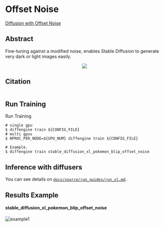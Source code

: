# Offset Noise

[Diffusion with Offset Noise](https://www.crosslabs.org/blog/diffusion-with-offset-noise)

## Abstract

Fine-tuning against a modified noise, enables Stable Diffusion to generate very dark or light images easily.

<div align=center>
<img src="https://github.com/okotaku/diffengine/assets/24734142/76038bc8-b614-49da-9751-1a9efb83995f"/>
</div>

## Citation

```
```

## Run Training

Run Training

```
# single gpu
$ diffengine train ${CONFIG_FILE}
# multi gpus
$ NPROC_PER_NODE=${GPU_NUM} diffengine train ${CONFIG_FILE}

# Example.
$ diffengine train stable_diffusion_xl_pokemon_blip_offset_noise
```

## Inference with diffusers

You can see details on [`docs/source/run_guides/run_xl.md`](../../docs/source/run_guides/run_xl.md#inference-with-diffusers).

## Results Example

#### stable_diffusion_xl_pokemon_blip_offset_noise

![example1](https://github.com/okotaku/diffengine/assets/24734142/7a3b26ff-618b-46f0-827e-32c2d47cde6f)
